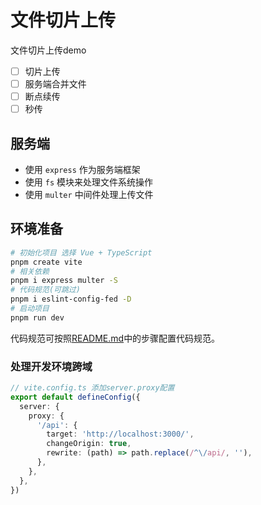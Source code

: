 # 文件切片上传

文件切片上传demo

- [ ] 切片上传
- [ ] 服务端合并文件
- [ ] 断点续传
- [ ] 秒传

## 服务端

- 使用 `express` 作为服务端框架
- 使用 `fs` 模块来处理文件系统操作
- 使用 `multer` 中间件处理上传文件

## 环境准备

```bash
# 初始化项目 选择 Vue + TypeScript
pnpm create vite
# 相关依赖
pnpm i express multer -S
# 代码规范(可跳过)
pnpm i eslint-config-fed -D
# 启动项目
pnpm run dev
```

代码规范可按照[README.md](https://github.com/FrontEndDog/eslint-prettier)中的步骤配置代码规范。

### 处理开发环境跨域

```ts
// vite.config.ts 添加server.proxy配置
export default defineConfig({
  server: {
    proxy: {
      '/api': {
        target: 'http://localhost:3000/',
        changeOrigin: true,
        rewrite: (path) => path.replace(/^\/api/, ''),
      },
    },
  },
})
```
